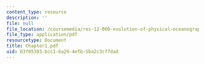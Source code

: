 ```yaml
---
content_type: resource
description: ''
file: null
file_location: /coursemedia/res-12-000-evolution-of-physical-oceanography-spring-2007/03f05303bcc16a294efb5ba2c3cf7dad_Chapter1.pdf
file_type: application/pdf
resourcetype: Document
title: Chapter1.pdf
uid: 03f05303-bcc1-6a29-4efb-5ba2c3cf7dad
---
```

